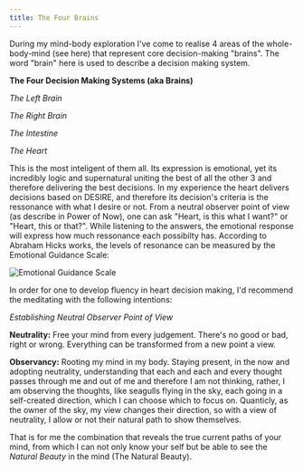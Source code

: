 ```yaml
---
title: The Four Brains
---
```


During my mind-body exploration I've come to realise 4 areas of the whole-body-mind (see here) that represent core decision-making "brains". The word "brain" here is used to describe a decision making system. 

**The Four Decision Making Systems (aka Brains)**

*The Left Brain*

*The Right Brain*

*The Intestine*

*The Heart*

This is the most inteligent of them all. Its expression is emotional, yet its incredibly logic and supernatural uniting the best of all the other 3 and therefore delivering the best decisions. In my experience the heart delivers decisions based on DESIRE, and therefore its decision's criteria is the ressonance with what I desire or not. From a neutral observer point of view (as describe in Power of Now), one can ask "Heart, is this what I want?" or "Heart, this or that?". While listening to the answers, the emotional response will express how much ressonance each possibilty has. According to Abraham Hicks works, the levels of resonance can be measured by the Emotional Guidance Scale: 

![Emotional Guidance Scale](/images/emotional-guidance-scale.jpg)

In order for one to develop fluency in heart decision making, I'd recommend the meditating with the following intentions:

*Establishing Neutral Observer Point of View* 

**Neutrality:** 
Free your mind from every judgement. There's no good or bad, right or wrong. Everything can be transformed from a new point a view. 

**Observancy:**
Rooting my mind in my body. Staying present, in the now and adopting neutrality, understanding that each and each and every thought passes through me and out of me and therefore I am not thinking, rather, I am observing the thoughts, like seagulls flying in the sky, each going in a self-created direction, which I can choose which to focus on. Quanticly, as the owner of the sky, my view changes their direction, so with a view of neutrality, I allow or not their natural path to show themselves. 


That is for me the combination that reveals the true current paths of your mind, from which I can not only know your self but be able to see the *Natural Beauty* in the mind (The Natural Beauty).









